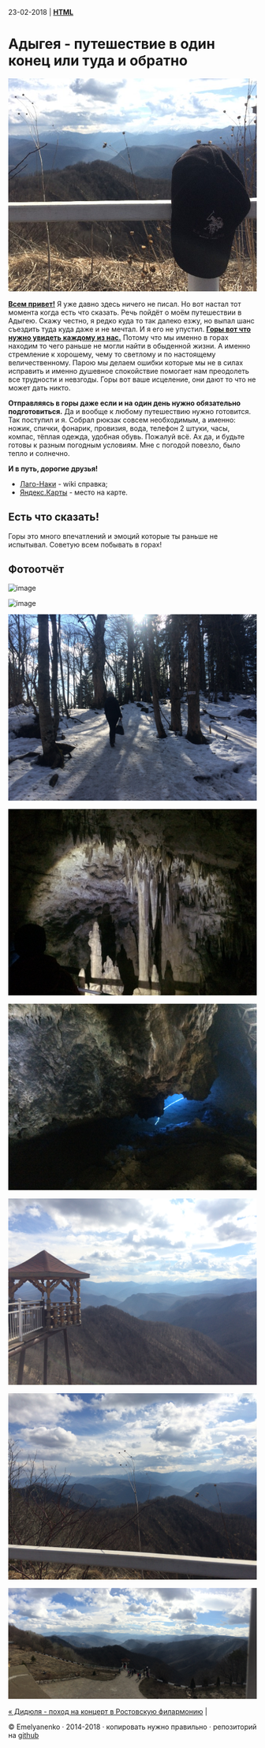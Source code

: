23-02-2018 | **[HTML](http://andre-y-ru.github.io/p/2018/02/23/adgeay.html)** 

Адыгея - путешествие в один конец или туда и обратно
=====================================================
![image](../../../../img/p/adgeay.jpg)

**[Всем привет!](https://twitter.com/andre_y_ru)** Я уже давно здесь ничего не писал. Но вот настал тот момента когда есть что сказать. Речь пойдёт о моём путешествии в Адыгею. Скажу честно, я редко куда то так далеко езжу, но выпал шанс съездить туда куда даже и не мечтал. И я его не упустил. **[Горы вот что нужно увидеть каждому из нас.](https://yandex.ru/images/search?text=%D0%93%D0%BE%D1%80%D1%8B%20%D0%B2%D0%BE%D1%82%20%D1%87%D1%82%D0%BE%20%D0%BD%D1%83%D0%B6%D0%BD%D0%BE%20%D1%83%D0%B2%D0%B8%D0%B4%D0%B5%D1%82%D1%8C%20%D0%BA%D0%B0%D0%B6%D0%B4%D0%BE%D0%BC%D1%83%20%D0%B8%D0%B7%20%D0%BD%D0%B0%D1%81)** Потому что мы именно в горах находим то чего раньше не могли найти в обыденной жизни. А именно стремление к хорошему, чему то светлому и по настоящему величественному. Парою мы делаем ошибки которые мы не в силах исправить и именно душевное спокойствие помогает нам преодолеть все трудности и невзгоды. Горы вот ваше исцеление, они дают то что не может дать никто.

**Отправляясь в горы даже если и на один день нужно обязательно подготовиться.** Да и вообще к любому путешествию нужно готовится. Так поступил и я. Собрал рюкзак совсем необходимым, а именно: ножик, спички, фонарик, провизия, вода, телефон 2 штуки, часы, компас, тёплая одежда, удобная обувь. Пожалуй всё. Ах да, и будьте готовы к разным погодным условиям. Мне с погодой повезло, было тепло и солнечно.

**И в путь, дорогие друзья!**


- [Лаго-Наки](https://ru.wikipedia.org/wiki/Лаго-Наки) - wiki справка;
- [Яндекс.Карты](https://yandex.ru/maps/?text=%D0%B0%D0%B4%D1%8B%D0%B3%D0%B5%D1%8F%20%D0%B3%D0%BE%D1%80%D1%8B%20%D0%BB%D0%B0%D0%B3%D0%BE%D0%BD%D0%B0%D0%BA%D0%B8%20wiki&source=serp_navig&mode=search&sll=40.305296%2C44.267462&ol=biz&oid=79853241012&sspn=1.009369%2C0.415935&sctx=ZAAAAAgCEAAaKAoSCckdNpGZPUZAEfUsCOV9YEhAEhIJCD4GK061zD8RLJ56pMFtuT8iBAABAgMoBTABOPXrsZao4NjTMUDqhwZIAVXg9TE%2FWABqAnJ1cAA%3D&ll=40.317655%2C44.252658&z=11) - место на карте.                 

Есть что сказать!
--------------------
Горы это много впечатлений и эмоций которые ты раньше не испытывал. Советую всем побывать в горах! 

Фотоотчёт 
--------------------------------
![image](../../../../img/smech/adgeay1.JPG)

![image](../../../../img/smech/adgeay2.JPG)

![image](../../../../img/smech/adgeay3.JPG)

![image](../../../../img/smech/adgeay4.JPG)

![image](../../../../img/smech/adgeay5.JPG)

![image](../../../../img/smech/adgeay6.JPG)

![image](../../../../img/smech/adgeay7.JPG)

![image](../../../../img/smech/adgeay8.JPG)

[&laquo; Дидюля - поход на концерт в Ростовскую филармонию](https://github.com/andre-y-ru/andre-y-ru.github.com/blob/master/p/2017/04/25/didulya.md) | 

© Emelyanenko &middot; 2014-2018 · копировать нужно правильно · репозиторий на [github](https://github.com)       